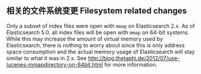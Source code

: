 ## 相关的文件系统变更 Filesystem related changes

Only a subset of index files were open with `mmap` on Elasticsearch 2.x. As of Elasticsearch 5.0, all index files will be open with `mmap` on 64-bit systems. While this may increase the amount of virtual memory used by Elasticsearch, there is nothing to worry about since this is only address space consumption and the actual memory usage of Elasticsearch will stay similar to what it was in 2.x. See <http://blog.thetaphi.de/2012/07/use-lucenes-mmapdirectory-on-64bit.html> for more information.
